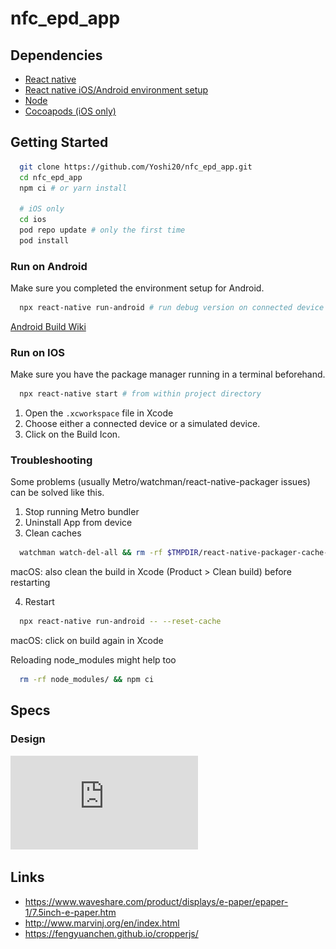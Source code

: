 # nfc_epd_app

## Dependencies
- [React native](http://reactnative.dev/docs/getting-started.html)
- [React native iOS/Android environment setup](http://reactnative.dev/docs/environment-setup)
- [Node](https://nodejs.org/en/)
- [Cocoapods (iOS only)](https://cocoapods.org/)

## Getting Started
```bash
  git clone https://github.com/Yoshi20/nfc_epd_app.git
  cd nfc_epd_app
  npm ci # or yarn install

  # iOS only
  cd ios
  pod repo update # only the first time
  pod install
```

### Run on Android

Make sure you completed the environment setup for Android.

```bash
  npx react-native run-android # run debug version on connected device
```

[Android Build Wiki](https://github.com/Yoshi20/nfc_epd_app/wiki/Android-Troubleshooting)

### Run on IOS

Make sure you have the package manager running in a terminal beforehand.

```bash
  npx react-native start # from within project directory
```

1. Open the `.xcworkspace` file in Xcode
2. Choose either a connected device or a simulated device.
3. Click on the Build Icon.

### Troubleshooting
Some problems (usually Metro/watchman/react-native-packager issues) can be solved like this.

1. Stop running Metro bundler
2. Uninstall App from device
3. Clean caches
```bash
  watchman watch-del-all && rm -rf $TMPDIR/react-native-packager-cache-* && rm -rf $TMPDIR/metro-bundler-cache-*
```

macOS: also clean the build in Xcode (Product > Clean build) before restarting

4. Restart
```bash
  npx react-native run-android -- --reset-cache
```

macOS: click on build again in Xcode

Reloading node_modules might help too
```bash
  rm -rf node_modules/ && npm ci
```

## Specs
### Design
![Rough design](https://github.com/Yoshi20/nfc_epd_app/blob/master/docs/Rough_design.pdf "Rough design")

## Links
- https://www.waveshare.com/product/displays/e-paper/epaper-1/7.5inch-e-paper.htm
- http://www.marvinj.org/en/index.html
- https://fengyuanchen.github.io/cropperjs/
